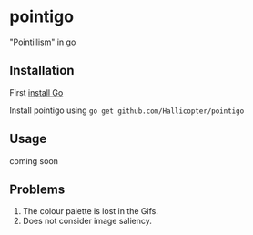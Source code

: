 # pointigo
"Pointillism" in go


## Installation
First [install Go](https://golang.org/doc/install)

Install pointigo using ```go get github.com/Hallicopter/pointigo```

## Usage
coming soon

## Problems
1. The colour palette is lost in the Gifs.
2. Does not consider image saliency.
